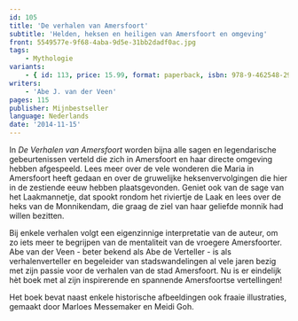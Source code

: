 ```yaml
---
id: 105
title: 'De verhalen van Amersfoort'
subtitle: 'Helden, heksen en heiligen van Amersfoort en omgeving'
front: 5549577e-9f68-4aba-9d5e-31bb2dadf0ac.jpg
tags:
    - Mythologie
variants:
    - { id: 113, price: 15.99, format: paperback, isbn: 978-9-462548-29-9 }
writers:
    - 'Abe J. van der Veen'
pages: 115
publisher: Mijnbestseller
language: Nederlands
date: '2014-11-15'
---
```


In *De Verhalen van Amersfoort* worden bijna alle sagen en legendarische gebeurtenissen verteld die zich in Amersfoort en haar directe omgeving hebben afgespeeld. Lees meer over de vele wonderen die Maria in Amersfoort heeft gedaan en over de gruwelijke heksenvervolgingen die hier in de zestiende eeuw hebben plaatsgevonden. Geniet ook van de sage van het Laakmannetje, dat spookt rondom het riviertje de Laak en lees over de heks van de Monnikendam, die graag de ziel van haar geliefde monnik had willen bezitten.

Bij enkele verhalen volgt een eigenzinnige interpretatie van de auteur, om zo iets meer te begrijpen van de mentaliteit van de vroegere Amersfoorter.
Abe van der Veen - beter bekend als Abe de Verteller - is als verhalenverteller en begeleider van stadswandelingen al vele jaren bezig met zijn passie voor de verhalen van de stad Amersfoort. Nu is er eindelijk hèt boek met al zijn inspirerende en spannende Amersfoortse vertellingen!

Het boek bevat naast enkele historische afbeeldingen ook fraaie illustraties, gemaakt door Marloes Messemaker en Meidi Goh.
